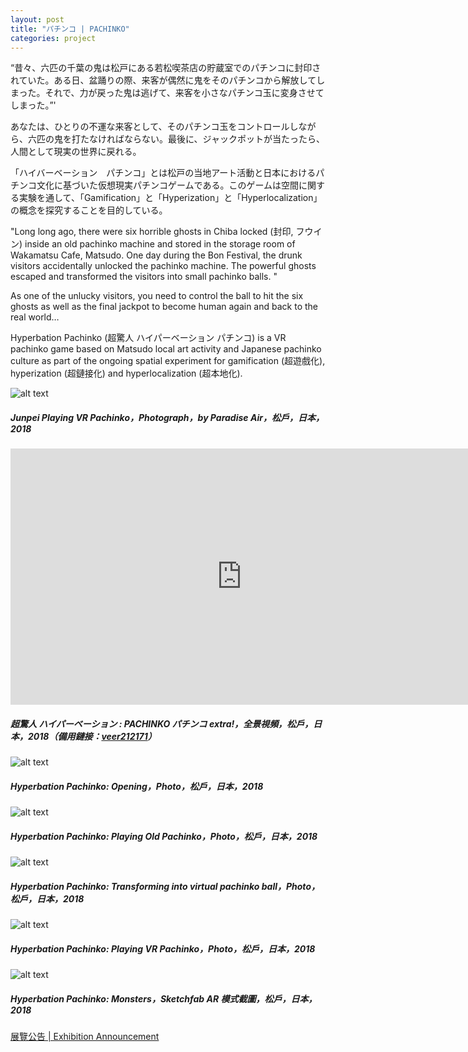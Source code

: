 ```yaml
---
layout: post
title: "パチンコ | PACHINKO"
categories: project
---
```


“昔々、六匹の千葉の鬼は松戸にある若松喫茶店の貯蔵室でのパチンコに封印されていた。ある日、盆踊りの際、来客が偶然に鬼をそのパチンコから解放してしまった。それで、力が戻った鬼は逃げて、来客を小さなパチンコ玉に変身させてしまった。”'

あなたは、ひとりの不運な来客として、そのパチンコ玉をコントロールしながら、六匹の鬼を打たなければならない。最後に、ジャックポットが当たったら、人間として現実の世界に戻れる。

「ハイバーベーション　パチンコ」とは松戸の当地アート活動と日本におけるパチンコ文化に基づいた仮想現実パチンコゲームである。このゲームは空間に関する実験を通して、「Gamification」と「Hyperization」と「Hyperlocalization」の概念を探究することを目的している。

"Long long ago, there were six horrible ghosts in Chiba locked (封印, フウイン) inside an old pachinko machine and stored in the storage room of Wakamatsu Cafe, Matsudo. One day during the Bon Festival, the drunk visitors accidentally unlocked the pachinko machine. The powerful ghosts escaped and transformed the visitors into small pachinko balls. "

As one of the unlucky visitors, you need to control the ball to hit the six ghosts as well as the final jackpot to become human again and back to the real world…

Hyperbation Pachinko (超驚人 ハイパーベーション パチンコ) is a VR pachinko game based on Matsudo local art activity and Japanese pachinko culture as part of the ongoing spatial experiment for gamification (超遊戲化), hyperization (超鏈接化) and hyperlocalization (超本地化).

![alt text](/assets/pachinko/12.jpg "Junpei Playing VR Pachinko，Photograph，by Paradise Air，松戶，日本，2018")
##### _Junpei Playing VR Pachinko，Photograph，by Paradise Air，松戶，日本，2018_

<iframe width="740" height="410" src="https://www.youtube.com/embed/ThDUZLtEDAs?rel=0&amp;controls=0&amp;showinfo=0" frameborder="0" allow="autoplay; encrypted-media" allowfullscreen=""></iframe>

##### _超驚人 ハイパーベーション : PACHINKO パチンコ extra!，全景視頻，松戶，日本，2018（備用鏈接：[veer212171](https://veervr.tv/videos/212171)）_

![alt text](/assets/pachinko/3.jpg "Junpei Playing VR Pachinko，Photograph，by Paradise Air，松戶，日本，2018")
##### _Hyperbation Pachinko: Opening，Photo，松戶，日本，2018_

![alt text](/assets/pachinko/6.jpg "Junpei Playing VR Pachinko，Photograph，by Paradise Air，松戶，日本，2018")
##### _Hyperbation Pachinko: Playing Old Pachinko，Photo，松戶，日本，2018_

![alt text](/assets/pachinko/7.jpg "Junpei Playing VR Pachinko，Photograph，by Paradise Air，松戶，日本，2018")
##### _Hyperbation Pachinko: Transforming into virtual pachinko ball，Photo，松戶，日本，2018_

![alt text](/assets/pachinko/8.jpg "Junpei Playing VR Pachinko，Photograph，by Paradise Air，松戶，日本，2018")
##### _Hyperbation Pachinko: Playing VR Pachinko，Photo，松戶，日本，2018_

![alt text](/assets/pachinko/10.jpg "Junpei Playing VR Pachinko，Photograph，by Paradise Air，松戶，日本，2018")
##### _Hyperbation Pachinko: Monsters，Sketchfab AR 模式截圖，松戶，日本，2018_

[展覽公告 | Exhibition Announcement](http://paradiseair.info/news/2018/08/24/8514)